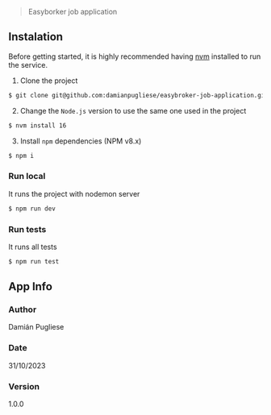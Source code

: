 > Easyborker job application

## Instalation

Before getting started, it is highly recommended having [nvm](https://github.com/creationix/nvm) installed to run the service.

1. Clone the project

```bash
$ git clone git@github.com:damianpugliese/easybroker-job-application.git && cd easybroker-job-application
```

2. Change the `Node.js` version to use the same one used in the project

```bash
$ nvm install 16
```

3. Install `npm` dependencies (NPM v8.x)

```bash
$ npm i
```

### Run local

It runs the project with nodemon server

```bash
$ npm run dev
```

### Run tests

It runs all tests

```bash
$ npm run test
```

## App Info

### Author

Damián Pugliese

### Date

31/10/2023

### Version

1.0.0

